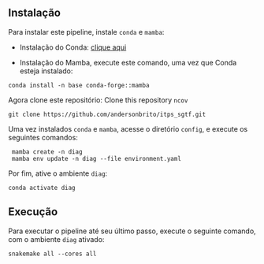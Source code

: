 ## Instalação

Para instalar este pipeline, instale `conda` e `mamba`:

- Instalação do Conda: [clique aqui](https://docs.conda.io/projects/conda/en/latest/user-guide/install/index.html)

- Instalação do Mamba, execute este comando, uma vez que Conda esteja instalado:
```
conda install -n base conda-forge::mamba
```

Agora clone este repositório:
Clone this repository `ncov`
```
git clone https://github.com/andersonbrito/itps_sgtf.git
```

Uma vez instalados `conda` e `mamba`, acesse o diretório `config`, e execute os seguintes comandos:

```
 mamba create -n diag
 mamba env update -n diag --file environment.yaml
 ```

Por fim, ative o ambiente `diag`:
```
conda activate diag
```

## Execução

Para executar o pipeline até seu último passo, execute o seguinte comando, com o ambiente `diag` ativado:
```
snakemake all --cores all
```
